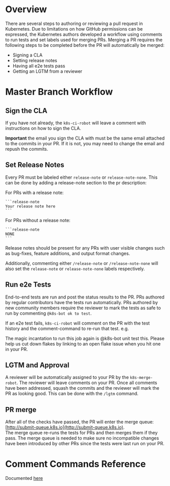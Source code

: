 # Overview

There are several steps to authoring or reviewing a pull request in Kubernetes.
Due to limitations on how GitHub permissions can be expressed, the Kubernetes
authors developed a workflow using comments to run tests and set labels
used for merging PRs.  Merging a PR requires the following steps to be
completed before the PR will automatically be merged:

- Signing a CLA
- Setting release notes
- Having all e2e tests pass
- Getting an LGTM from a reviewer

# Master Branch Workflow

## Sign the CLA

If you have not already, the `k8s-ci-robot` will leave a comment with
instructions on how to sign the CLA.

**Important** the email you sign the CLA with must be the same email
attached to the commits in your PR.  If it is not, you may need to change
the email and repush the commits.

## Set Release Notes

Every PR must be labeled either `release-note` or `release-note-none`.
This can be done by adding a release-note section to the pr description:

For PRs with a release note:

    ```release-note
    Your release note here
    ```



For PRs without a release note:

    ```release-note
    NONE
    ```

Release notes should be present for any PRs with user visible changes such as
bug-fixes, feature additions, and output format changes.

Additionally, commenting either `/release-note` or `/release-note-none`
will also set the `release-note` or `release-note-none` labels respectively.

## Run e2e Tests

End-to-end tests are run and post the status results to the PR.  PRs authored by
regular contributors have the tests run automatically.  PRs authored by new
community members require the reviewer to mark the tests as safe to run by
commenting `@k8s-bot ok to test`.

If an e2e test fails, `k8s-ci-robot` will comment on the PR with the test history
and the comment-command to re-run that test.  e.g.

>
The magic incantation to run this job again is @k8s-bot unit test this. Please help us cut down flakes by linking to an open flake issue when you hit one in your PR.

## LGTM and Approval

A reviewer will be automatically assigned to your PR by the `k8s-merge-robot`.  The
reviewer will leave comments on your PR.  Once all comments have been addressed,
squash the commits and the reviewer will mark the PR as looking good.  This
can be done with the `/lgtm` command.

## PR merge

After all of the checks have passed, the PR will enter the merge queue:
[http://submit-queue.k8s.io](http://submit-queue.k8s.io).  
The merge queue re-runs the tests for PRs and then merges them if they pass.  The
merge queue is needed to make sure no incompatible changes have been introduced by other
PRs since the tests were last run on your PR.

# Comment Commands Reference

Documented [here](https://github.com/kubernetes/test-infra/blob/master/prow/commands.md)
